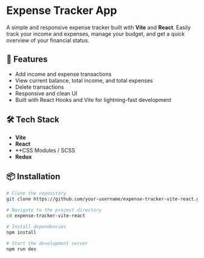 # Expense Tracker App

A simple and responsive expense tracker built with **Vite** and **React**. Easily track your income and expenses, manage your budget, and get a quick overview of your financial status.

## 🚀 Features

- Add income and expense transactions
- View current balance, total income, and total expenses
- Delete transactions
- Responsive and clean UI
- Built with React Hooks and Vite for lightning-fast development

## 🛠️ Tech Stack

- **Vite**
- **React**
- **CSS Modules / SCSS
- **Redux**

## 📦 Installation

```bash
# Clone the repository
git clone https://github.com/your-username/expense-tracker-vite-react.git

# Navigate to the project directory
cd expense-tracker-vite-react

# Install dependencies
npm install

# Start the development server
npm run dev
